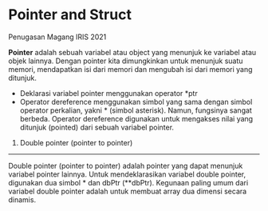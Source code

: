 # Pointer and Struct
Penugasan Magang IRIS 2021

**Pointer** adalah sebuah variabel atau object yang menunjuk ke variabel atau objek lainnya. Dengan pointer kita dimungkinkan untuk menunjuk suatu memori, mendapatkan isi dari memori dan mengubah isi dari memori yang ditunjuk.
- Deklarasi variabel pointer menggunakan operator *ptr
- Operator dereference menggunakan simbol yang sama dengan simbol operator perkalian, yakni * (simbol asterisk). Namun, fungsinya sangat berbeda. Operator dereference digunakan untuk mengakses nilai yang ditunjuk (pointed) dari sebuah variabel pointer.

1. Double pointer (pointer to pointer)
---------------------------------------
Double pointer (pointer to pointer) adalah pointer yang dapat menunjuk variabel pointer lainnya. Untuk mendeklarasikan variabel double pointer, digunakan dua simbol * dan dbPtr (**dbPtr).  Kegunaan paling umum dari variabel double pointer adalah untuk membuat array dua dimensi secara dinamis.
